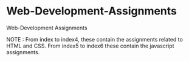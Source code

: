 # Web-Development-Assignments
Web-Development Assignments 

NOTE : 
From index to index4, these contain the assignments related to HTML and CSS.
From index5 to index6 these contain the javascript assignments.
